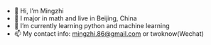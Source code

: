 - 👋 Hi, I’m Mingzhi
- 👀 I major in math and live in Beijing, China
- 🌱 I’m currently learning python and machine learning
- 📫 My contact info: mingzhi.86@gmail.com or twoknow(Wechat)

